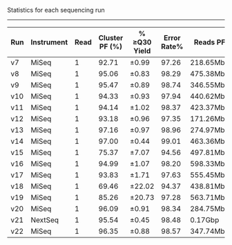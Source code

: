 Statistics for each sequencing run 
___

Run | Instrument | Read | Cluster PF (%) | % ≥Q30 Yield | Error Rate% | Reads PF | Density Tiles | Legacy Phas/Prephas (%) | Intensity | PhiX Observerd | PhiX Targeted | Conc. Loaded
--- | --- | --- | --- | --- | --- | --- | --- | --- | --- | --- | --- | ---
v7 | MiSeq | 1 | 92.71 | ±0.99 | 97.26 | 218.65Mbp | 0.67 | ±0.32 | 8,745,975 | 363 | ±31 | 38 | 0.102 | / | 0.044 | 190 | ±34 | 37.28 | 
v8 | MiSeq | 1 | 95.06 | ±0.83 | 98.29 | 475.38Mbp | 0.16 | ±0.02 | 19,015,232 | 776 | ±11 | 38 | 0.084 | / | 0.043 | 146 | ±18 | 38.61
v9 | MiSeq | 1 | 95.47 | ±0.89 | 98.74 | 346.55Mbp | 0.48 | ±0.08 | 13,862,051 | 563 | ±20 | 38 | 0.095 | / | 0.029 | 172 | ±26 | 28.37
v10 | MiSeq | 1 | 94.33 | ±0.93 | 97.94 | 440.62Mbp | 0.19 | ±0.04 | 17,624,768 | 727 | ±15 | 38 | 0.103 | / | 0.086 | 112 | ±16 | 35.50
v11 | MiSeq | 1 | 94.14 | ±1.02 | 98.37 | 423.37Mbp | 0.52 | ±0.13 | 16,934,964 | 703 | ±31 | 38 | 0.090 | / | 0.064 | 152 | ±21 | 30.99
v12 | MiSeq | 1 | 93.18 | ±0.96 | 97.35 | 171.26Mbp | 0.35 | ±0.11 | 6,850,514 | 277 | ±24 | 38 | 0.166 | / | 0.105 | 147 | ±16 | 44.20
v13 | MiSeq | 1 | 97.16 | ±0.97 | 98.96 | 274.97Mbp | 0.14 | ±0.01 | 10,998,699 | 406 | ±21 | 38 | 0.137 | / | 0.101 | 193 | ±30 | 15.26
v14 | MiSeq | 1 | 97.00 | ±0.44 | 99.01 | 463.36Mbp | 0.12 | ±0.01 | 18,534,400 | 742 | ±13 | 38 | 0.138 | / | 0.101 | 203 | ±24 | 17.34
v15 | MiSeq | 1 | 75.37 | ±7.07 | 94.56 | 497.81Mbp | 0.83 | ±0.51 | 19,912,204 | 1,103 | ±45 | 38 | 0.027 | / | 0.078 | 177 | ±20 | 17.77
v16 | MiSeq | 1 | 94.99 | ±1.07 | 98.20 | 598.33Mbp | 0.22 | ±0.34 | 23,933,240 | 973 | ±24 | 38 | 0.032 | / | 0.000 | 193 | ±31 | 16.72
v17 | MiSeq | 1 | 93.83 | ±1.71 | 97.63 | 555.45Mbp | 0.13 | ±0.01 | 22,218,176 | 934 | ±12 | 38 | 0.006 | / | 0.036 | 175 | ±21 | 16.75
v18 | MiSeq | 1 | 69.46 | ±22.02 | 94.37 | 438.81Mbp | 1.25 | ±0.62 | 17,552,240 | 1,042 | ±57 | 38 | 0.008 | / | 0.000 | 192 | ±22 | 11.46
v19 | MiSeq | 1 | 85.26 | ±20.73 | 97.28 | 563.71Mbp | 0.50 | ±0.49 | 22,548,216 | 1,052 | ±47 | 38 | 0.011 | / | 0.000 | 189 | ±27 | 13.58
v20 | MiSeq | 1 | 96.09 | ±0.91 | 98.34 | 284.75Mbp | 0.27 | ±0.35 | 11,390,135 | 443 | ±9 | 38 | 0.270 | / | 0.020 | 192 | ±31 | 10.94
v21 | NextSeq | 1 | 95.54 | ±0.45 | 98.48 | 0.17Gbp | 0.36 | ±0.10 | 27,807,589 | 33 | ±1 | 72 | 0.119 | / | 0.183 | 12741 | ± | 809 | 8.44 | 
v22 | MiSeq | 1 | 96.35 | ±0.88 | 98.57 | 347.74Mbp | 0.20 | ±0.31 | 13,909,713 | 560 | ±20 | 38 | 0.135 | / | 0.107 | 195 | ±34 | 14.84
